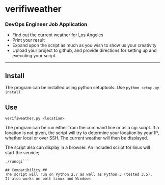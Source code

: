 # verifiweather #

### DevOps Engineer Job Application ###

* Find out the current weather for Los Angeles
* Print your result
* Expand upon the script as much as you wish to show us your creativity
* Upload your project to github, and provide directions for setting up and executing your script.

---
## Install ##
The program can be installed using python setuptools.  Use
```python setup.py install```

## Use ##
```verifiweather.py <location>```

The program can be run either from the command line or as a cgi script.  If a location is not given, the script will
try to determine your location by your IP, whether local or over SSH.  The current weather will then be displayed.

The script also can display in a browser.  An included script for linux will start the service;
```chmod +x runcgi
./runcgi```

## Compatibility ##
The script will run on Python 2.7 as well as Python 3 (tested 3.5).  It also works on both Linux and Windows

